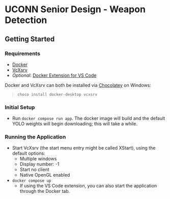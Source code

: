 # UCONN Senior Design - Weapon Detection

## Getting Started

### Requirements

- [Docker](https://docs.docker.com/get-docker/)
- [VcXsrv](https://sourceforge.net/projects/vcxsrv/)
- *Optional*: [Docker Extension for VS Code](https://marketplace.visualstudio.com/items?itemName=ms-azuretools.vscode-docker)

Docker and VcXsrv can both be installed via [Chocolatey](https://chocolatey.org/install#individual) on Windows:

> ```choco install docker-desktop vcxsrv```

### Initial Setup

- Run `docker compose run app`. The docker image will build and the default YOLO weights will begin downloading; this will take a while.

### Running the Application

- Start VcXsrv (the start menu entry might be called XStart), using the default options:
    - Multiple windows
    - Display number: -1
    - Start no client
    - Native OpenGL enabled
- `docker compose up`
    - If using the VS Code extension, you can also start the application through the Docker tab.